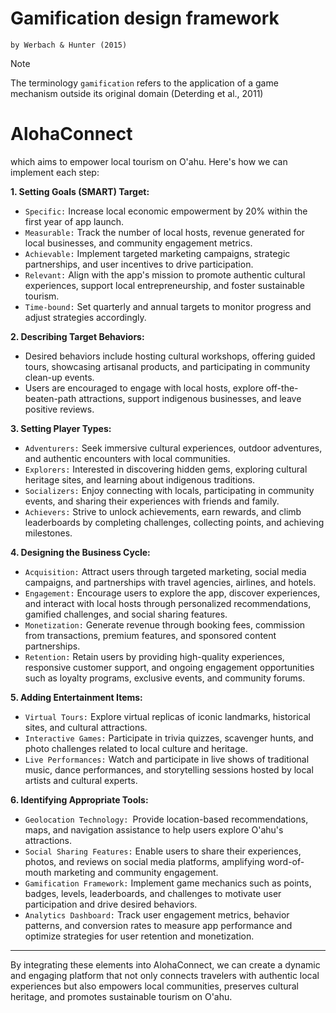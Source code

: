 # Gamification design framework

`by Werbach & Hunter (2015)`

> [!NOTE]
> The terminology `gamification` refers to the application of a game mechanism outside its original domain (Deterding et al., 2011)

# AlohaConnect

which aims to empower local tourism on O'ahu. Here's how we can implement each step:

**1. Setting Goals (SMART) Target:**

- `Specific:` Increase local economic empowerment by 20% within the first year of app launch.
- `Measurable:` Track the number of local hosts, revenue generated for local businesses, and community engagement metrics.
- `Achievable:` Implement targeted marketing campaigns, strategic partnerships, and user incentives to drive participation.
- `Relevant:` Align with the app's mission to promote authentic cultural experiences, support local entrepreneurship, and foster sustainable tourism.
- `Time-bound:` Set quarterly and annual targets to monitor progress and adjust strategies accordingly.

**2. Describing Target Behaviors:**

- Desired behaviors include hosting cultural workshops, offering guided tours, showcasing artisanal products, and participating in community clean-up events.
- Users are encouraged to engage with local hosts, explore off-the-beaten-path attractions, support indigenous businesses, and leave positive reviews.

**3. Setting Player Types:**

- `Adventurers:` Seek immersive cultural experiences, outdoor adventures, and authentic encounters with local communities.
- `Explorers:` Interested in discovering hidden gems, exploring cultural heritage sites, and learning about indigenous traditions.
- `Socializers:` Enjoy connecting with locals, participating in community events, and sharing their experiences with friends and family.
- `Achievers:` Strive to unlock achievements, earn rewards, and climb leaderboards by completing challenges, collecting points, and achieving milestones.

**4. Designing the Business Cycle:**

- `Acquisition:` Attract users through targeted marketing, social media campaigns, and partnerships with travel agencies, airlines, and hotels.
- `Engagement:` Encourage users to explore the app, discover experiences, and interact with local hosts through personalized recommendations, gamified challenges, and social sharing features.
- `Monetization:` Generate revenue through booking fees, commission from transactions, premium features, and sponsored content partnerships.
- `Retention:` Retain users by providing high-quality experiences, responsive customer support, and ongoing engagement opportunities such as loyalty programs, exclusive events, and community forums.

**5. Adding Entertainment Items:**

- `Virtual Tours:` Explore virtual replicas of iconic landmarks, historical sites, and cultural attractions.
- `Interactive Games:` Participate in trivia quizzes, scavenger hunts, and photo challenges related to local culture and heritage.
- `Live Performances:` Watch and participate in live shows of traditional music, dance performances, and storytelling sessions hosted by local artists and cultural experts.

**6. Identifying Appropriate Tools:**

- `Geolocation Technology: `Provide location-based recommendations, maps, and navigation assistance to help users explore O'ahu's attractions.
- `Social Sharing Features:` Enable users to share their experiences, photos, and reviews on social media platforms, amplifying word-of-mouth marketing and community engagement.
- `Gamification Framework:` Implement game mechanics such as points, badges, levels, leaderboards, and challenges to motivate user participation and drive desired behaviors.
- `Analytics Dashboard:` Track user engagement metrics, behavior patterns, and conversion rates to measure app performance and optimize strategies for user retention and monetization.

---

By integrating these elements into AlohaConnect, we can create a dynamic and engaging platform that not only connects travelers with authentic local experiences but also empowers local communities, preserves cultural heritage, and promotes sustainable tourism on O'ahu.
